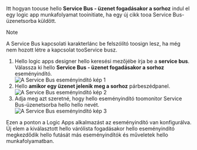 Itt hogyan toouse hello **Service Bus - üzenet fogadásakor a sorhoz** indul el egy logic app munkafolyamat tooinitiate, ha egy új cikk tooa Service Bus-üzenetsorba küldött.  

> [!NOTE]
> A Service Bus kapcsolati karakterlánc be felszólító toosign lesz, ha még nem hozott létre a kapcsolat tooService busz.  
> 
> 

1. Hello logic apps designer hello keresési mezőjébe írja be a **service bus**. Válassza ki hello **Service Bus - üzenet fogadásakor a sorhoz** eseményindító.  
   ![A Service Bus eseményindító kép 1](./media/connectors-create-api-servicebus/trigger-1.png)   
2. Hello **amikor egy üzenet jelenik meg a sorhoz** párbeszédpanel.  
   ![A Service Bus eseményindító kép 2](./media/connectors-create-api-servicebus/trigger-2.png)   
3. Adja meg azt szeretné, hogy hello eseményindító toomonitor Service Bus-üzenetsorba hello hello nevét.   
   ![A Service Bus eseményindító kép 3](./media/connectors-create-api-servicebus/trigger-3.png)   

Ezen a ponton a Logic Apps alkalmazást az eseményindító van konfigurálva. Új elem a kiválasztott hello várólista fogadásakor hello eseményindító megkezdődik hello futását más eseményindítók és műveletek hello munkafolyamatban.    

